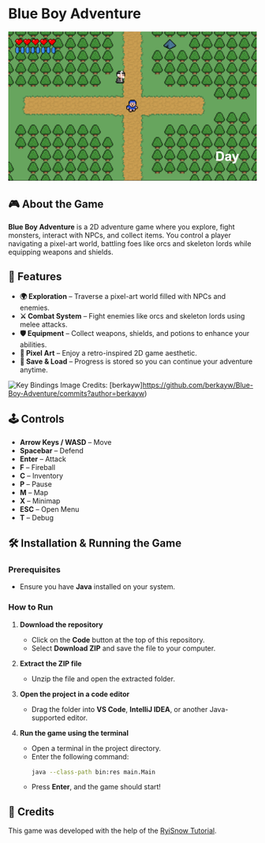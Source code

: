 # Blue Boy Adventure  

![Game Screenshot](res/game.png)  

## 🎮 About the Game  
**Blue Boy Adventure** is a 2D adventure game where you explore, fight monsters, interact with NPCs, and collect items. You control a player navigating a pixel-art world, battling foes like orcs and skeleton lords while equipping weapons and shields.  

## 🚀 Features  
- **🌍 Exploration** – Traverse a pixel-art world filled with NPCs and enemies.  
- **⚔️ Combat System** – Fight enemies like orcs and skeleton lords using melee attacks.  
- **🛡️ Equipment** – Collect weapons, shields, and potions to enhance your abilities.  
- **🎨 Pixel Art** – Enjoy a retro-inspired 2D game aesthetic.  
- **💾 Save & Load** – Progress is stored so you can continue your adventure anytime.  

![Key Bindings](https://user-images.githubusercontent.com/72252419/210120664-1d54d2c5-d4eb-4892-8b67-d9acfd206113.jpg)
Image Credits: [berkayw]https://github.com/berkayw/Blue-Boy-Adventure/commits?author=berkayw)

## 🕹️ Controls  
- **Arrow Keys / WASD** – Move  
- **Spacebar** – Defend  
- **Enter** – Attack  
- **F** – Fireball  
- **C** – Inventory  
- **P** – Pause  
- **M** – Map  
- **X** – Minimap  
- **ESC** – Open Menu  
- **T** – Debug  

## 🛠️ Installation & Running the Game  
### Prerequisites  
- Ensure you have **Java** installed on your system.  

### How to Run  
1. **Download the repository**  
   - Click on the **Code** button at the top of this repository.  
   - Select **Download ZIP** and save the file to your computer.  

2. **Extract the ZIP file**  
   - Unzip the file and open the extracted folder.  

3. **Open the project in a code editor**  
   - Drag the folder into **VS Code**, **IntelliJ IDEA**, or another Java-supported editor.  

4. **Run the game using the terminal**  
   - Open a terminal in the project directory.  
   - Enter the following command:  
     ```sh
     java --class-path bin:res main.Main
     ```
   - Press **Enter**, and the game should start!  

## 🎥 Credits  
This game was developed with the help of the [RyiSnow Tutorial](https://www.youtube.com/playlist?list=PL_QPQmz5C6WUF-pOQDsbsKbaBZqXj4qSq).  